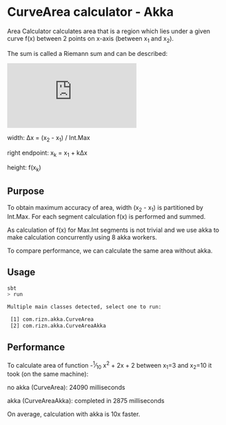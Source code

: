CurveArea calculator - Akka
===========================

Area Calculator calculates area that is a region which lies under a given curve f(x) between 2 points on x-axis (between x<sub>1</sub> and x<sub>2</sub>).

The sum is called a Riemann sum and can be described:

![\sum_{k=1}^{Int.Max}f\left(x_k\right) \Delta x](http://www.sciweavers.org/tex2img.php?eq=%5Csum_%7Bk%3D1%7D%5E%7BInt.Max%7Df%5Cleft%28x_k%5Cright%29%20%5CDelta%20x&bc=White&fc=Black&im=jpg&fs=12&ff=arev&edit=0)

width: &Delta;x =  (x<sub>2</sub> - x<sub>1</sub>) / Int.Max

right endpoint: x<sub>k</sub> = x<sub>1</sub> + k&Delta;x

height: f(x<sub>k</sub>)


Purpose
-------

To obtain maximum accuracy of area, width (x<sub>2</sub> - x<sub>1</sub>) is partitioned by Int.Max. For each segment
 calculation f(x) is performed and summed.

As calculation of f(x) for Max.Int segments is not trivial and we use akka to make calculation concurrently using 8 akka workers.

To compare performance, we can calculate the same area without akka.

Usage
-----

```bash
sbt
> run

Multiple main classes detected, select one to run:

 [1] com.rizn.akka.CurveArea
 [2] com.rizn.akka.CurveAreaAkka
```

Performance
-----------

To calculate area of function -<sup>1</sup>&frasl;<sub>10</sub> x<sup>2</sup> + 2x + 2 between x<sub>1</sub>=3 and x<sub>2</sub>=10
it took (on the same machine):

 no akka (CurveArea): 24090 milliseconds
 
 akka (CurveAreaAkka): completed in 2875 milliseconds
 
 
On average, calculation with akka is 10x faster.